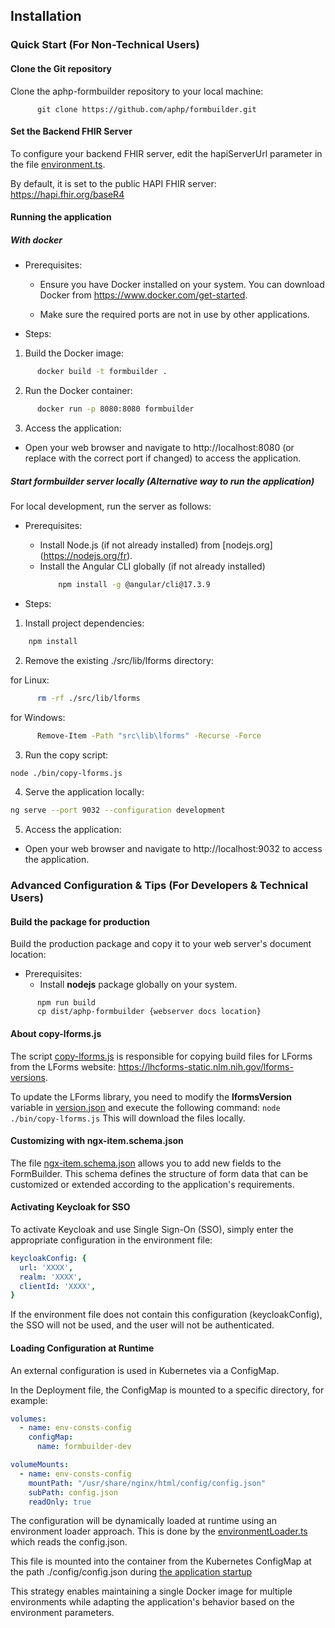 ## Installation

### Quick Start (For Non-Technical Users)

#### Clone the Git repository

Clone the aphp-formbuilder repository to your local machine:

```
      git clone https://github.com/aphp/formbuilder.git
```

#### Set the Backend FHIR Server

To configure your backend FHIR server, edit the hapiServerUrl parameter in the file [environment.ts](src/environments/environment.ts).

By default, it is set to the public HAPI FHIR server: https://hapi.fhir.org/baseR4

#### Running the application

##### With docker

+ Prerequisites:

  - Ensure you have Docker installed on your system. You can download Docker from https://www.docker.com/get-started.

  - Make sure the required ports are not in use by other applications.

+ Steps:

1. Build the Docker image:
```bash
      docker build -t formbuilder .
```
2. Run the Docker container:
```bash
      docker run -p 8080:8080 formbuilder
```
3. Access the application:
- Open your web browser and navigate to http://localhost:8080 (or replace with the correct port if changed) to access the application.

##### Start formbuilder server locally (Alternative way to run the application)

For local development, run the server as follows:

+ Prerequisites:
  - Install Node.js (if not already installed) from [nodejs.org] (https://nodejs.org/fr).
  - Install the Angular CLI globally (if not already installed)
    ```bash
        npm install -g @angular/cli@17.3.9
    ```

+ Steps:

1. Install project dependencies:

```bash
    npm install
```

2. Remove the existing ./src/lib/lforms directory:

for Linux:

```bash
      rm -rf ./src/lib/lforms 
```

for Windows:

```bash
      Remove-Item -Path "src\lib\lforms" -Recurse -Force
```

3. Run the copy script:

```bash
node ./bin/copy-lforms.js
```

4. Serve the application locally:

```bash
ng serve --port 9032 --configuration development
```
5. Access the application:
- Open your web browser and navigate to http://localhost:9032 to access the application.
### Advanced Configuration & Tips (For Developers & Technical Users)

#### Build the package for production

Build the production package and copy it to your web server's document location:

+ Prerequisites:
  - Install **nodejs** package globally on your system.

```
      npm run build
      cp dist/aphp-formbuilder {webserver docs location}
```

#### About copy-lforms.js

The script [copy-lforms.js](bin/copy-lforms.js) is responsible for copying build files for LForms from the LForms website: https://lhcforms-static.nlm.nih.gov/lforms-versions.

To update the LForms library, you need to modify the  **lformsVersion**  variable in [version.json](src/assets/version.json) and execute the following command: `node ./bin/copy-lforms.js`
This will download the files locally.

#### Customizing with ngx-item.schema.json

The file [ngx-item.schema.json](src/assets/ngx-item.schema.json) allows you to add new fields to the FormBuilder.
This schema defines the structure of form data that can be customized or extended according to the application's requirements.

#### Activating Keycloak for SSO

To activate Keycloak and use Single Sign-On (SSO), simply enter the appropriate configuration in the environment file:

```yaml
keycloakConfig: {
  url: 'XXXX',
  realm: 'XXXX',
  clientId: 'XXXX',
}
```

If the environment file does not contain this configuration (keycloakConfig), the SSO will not be used, and the user will not be authenticated.

#### Loading Configuration at Runtime

An external configuration is used in Kubernetes via a ConfigMap.

In the Deployment file, the ConfigMap is mounted to a specific directory, for example:

```yaml
volumes:
  - name: env-consts-config
    configMap:
      name: formbuilder-dev

volumeMounts:
  - name: env-consts-config
    mountPath: "/usr/share/nginx/html/config/config.json"
    subPath: config.json
    readOnly: true
```

The configuration will be dynamically loaded at runtime using an environment loader approach. This is done by the [environmentLoader.ts](src/environments/environmentLoader.ts) which reads the config.json.

This file is mounted into the container from the Kubernetes ConfigMap at the path ./config/config.json during [the application startup](src/main.ts)

This strategy enables maintaining a single Docker image for multiple environments while adapting the application's behavior based on the environment parameters.

